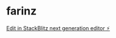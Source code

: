 # farinz

[Edit in StackBlitz next generation editor ⚡️](https://stackblitz.com/~/github.com/ByteMasterChef/farinz)